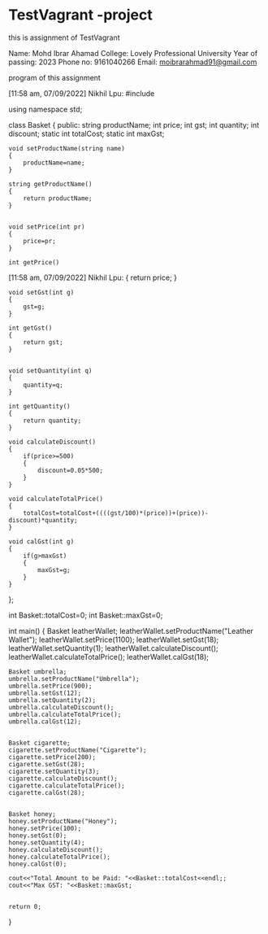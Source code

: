# TestVagrant -project
this is assignment of TestVagrant 


Name:  Mohd Ibrar Ahamad
College: Lovely Professional University
Year of passing: 2023
Phone no:  9161040266
Email: moibrarahmad91@gmail.com


program of this assignment

[11:58 am, 07/09/2022] Nikhil Lpu: #include <iostream>

using namespace std;

class Basket
{
public:
    string productName;
    int price;
    int gst;
    int quantity;
    int discount;
    static int totalCost;
    static int maxGst;


    void setProductName(string name)
    {
        productName=name;
    }

    string getProductName()
    {
        return productName;
    }


    void setPrice(int pr)
    {
        price=pr;
    }

    int getPrice()
[11:58 am, 07/09/2022] Nikhil Lpu: {
        return price;
    }


    void setGst(int g)
    {
        gst=g;
    }

    int getGst()
    {
        return gst;
    }


    void setQuantity(int q)
    {
        quantity=q;
    }

    int getQuantity()
    {
        return quantity;
    }

    void calculateDiscount()
    {
        if(price>=500)
        {
            discount=0.05*500;
        }
    }

    void calculateTotalPrice()
    {
        totalCost=totalCost+((((gst/100)*(price))+(price))-discount)*quantity;
    }

    void calGst(int g)
    {
        if(g>maxGst)
        {
            maxGst=g;
        }
    }


};

int Basket::totalCost=0;
int Basket::maxGst=0;


int main()
{
    Basket leatherWallet;
    leatherWallet.setProductName("Leather Wallet");
    leatherWallet.setPrice(1100);
    leatherWallet.setGst(18);
    leatherWallet.setQuantity(1);
    leatherWallet.calculateDiscount();
    leatherWallet.calculateTotalPrice();
    leatherWallet.calGst(18);


    Basket umbrella;
    umbrella.setProductName("Umbrella");
    umbrella.setPrice(900);
    umbrella.setGst(12);
    umbrella.setQuantity(2);
    umbrella.calculateDiscount();
    umbrella.calculateTotalPrice();
    umbrella.calGst(12);


    Basket cigarette;
    cigarette.setProductName("Cigarette");
    cigarette.setPrice(200);
    cigarette.setGst(28);
    cigarette.setQuantity(3);
    cigarette.calculateDiscount();
    cigarette.calculateTotalPrice();
    cigarette.calGst(28);


    Basket honey;
    honey.setProductName("Honey");
    honey.setPrice(100);
    honey.setGst(0);
    honey.setQuantity(4);
    honey.calculateDiscount();
    honey.calculateTotalPrice();
    honey.calGst(0);

    cout<<"Total Amount to be Paid: "<<Basket::totalCost<<endl;;
    cout<<"Max GST: "<<Basket::maxGst;


    return 0;
}
